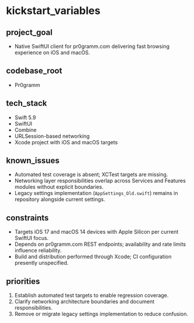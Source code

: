 # kickstart_variables

## project_goal
- Native SwiftUI client for pr0gramm.com delivering fast browsing experience on iOS and macOS.

## codebase_root
- Pr0gramm

## tech_stack
- Swift 5.9
- SwiftUI
- Combine
- URLSession-based networking
- Xcode project with iOS and macOS targets

## known_issues
- Automated test coverage is absent; XCTest targets are missing.
- Networking layer responsibilities overlap across Services and Features modules without explicit boundaries.
- Legacy settings implementation (`AppSettings_Old.swift`) remains in repository alongside current settings.

## constraints
- Targets iOS 17 and macOS 14 devices with Apple Silicon per current SwiftUI focus.
- Depends on pr0gramm.com REST endpoints; availability and rate limits influence reliability.
- Build and distribution performed through Xcode; CI configuration presently unspecified.

## priorities
1. Establish automated test targets to enable regression coverage.
2. Clarify networking architecture boundaries and document responsibilities.
3. Remove or migrate legacy settings implementation to reduce confusion.
